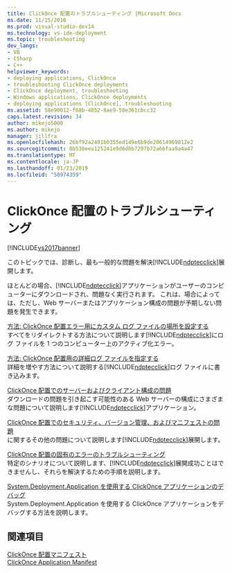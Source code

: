 ```yaml
---
title: ClickOnce 配置のトラブルシューティング |Microsoft Docs
ms.date: 11/15/2016
ms.prod: visual-studio-dev14
ms.technology: vs-ide-deployment
ms.topic: troubleshooting
dev_langs:
- VB
- CSharp
- C++
helpviewer_keywords:
- deploying applications, ClickOnce
- troubleshooting ClickOnce deployments
- ClickOnce deployment, troubleshooting
- Windows applications, ClickOnce deployments
- deploying applications [ClickOnce], troubleshooting
ms.assetid: 58e90012-f68b-4852-8ae9-58e361cbcc32
caps.latest.revision: 34
author: mikejo5000
ms.author: mikejo
manager: jillfra
ms.openlocfilehash: 26bf92a2401b0355ed149e6b9de20614969812e2
ms.sourcegitcommit: 8b538eea125241e9d6d8b7297b72a66faa9a4a47
ms.translationtype: MT
ms.contentlocale: ja-JP
ms.lasthandoff: 01/23/2019
ms.locfileid: "58974359"
---
```

# <a name="troubleshooting-clickonce-deployments"></a>ClickOnce 配置のトラブルシューティング
[!INCLUDE[vs2017banner](../includes/vs2017banner.md)]

このトピックでは、診断し、最も一般的な問題を解決[!INCLUDE[ndptecclick](../includes/ndptecclick-md.md)]展開します。  
  
 ほとんどの場合、[!INCLUDE[ndptecclick](../includes/ndptecclick-md.md)]アプリケーションがユーザーのコンピューターにダウンロードされ、問題なく実行されます。 これは、場合によっては、ただし、Web サーバーまたはアプリケーション構成の問題が予期しない問題を発生できます。  
  
 [方法: ClickOnce 配置エラー用にカスタム ログ ファイルの場所を設定する](../deployment/how-to-set-a-custom-log-file-location-for-clickonce-deployment-errors.md)  
 すべてをリダイレクトする方法について説明します[!INCLUDE[ndptecclick](../includes/ndptecclick-md.md)]にログ ファイルを 1 つのコンピューター上のアクティブ化エラー。  
  
 [方法: ClickOnce 配置用の詳細ログ ファイルを指定する](../deployment/how-to-specify-verbose-log-files-for-clickonce-deployments.md)  
 詳細を増やす方法について説明する[!INCLUDE[ndptecclick](../includes/ndptecclick-md.md)]ログ ファイルに書き込みます。  
  
 [ClickOnce 配置でのサーバーおよびクライアント構成の問題](../deployment/server-and-client-configuration-issues-in-clickonce-deployments.md)  
 ダウンロードの問題を引き起こす可能性のある Web サーバーの構成にさまざまな問題について説明します[!INCLUDE[ndptecclick](../includes/ndptecclick-md.md)]アプリケーション。  
  
 [ClickOnce 配置でのセキュリティ、バージョン管理、およびマニフェストの問題](../deployment/security-versioning-and-manifest-issues-in-clickonce-deployments.md)  
 に関するその他の問題について説明します[!INCLUDE[ndptecclick](../includes/ndptecclick-md.md)]展開します。  
  
 [ClickOnce 配置の固有のエラーのトラブルシューティング](../deployment/troubleshooting-specific-errors-in-clickonce-deployments.md)  
 特定のシナリオについて説明します、[!INCLUDE[ndptecclick](../includes/ndptecclick-md.md)]展開成功ことはできませんし、それらを解決するための手順を説明します。  
  
 [System.Deployment.Application を使用する ClickOnce アプリケーションのデバッグ](../deployment/debugging-clickonce-applications-that-use-system-deployment-application.md)  
 System.Deployment.Application を使用する ClickOnce アプリケーションをデバッグする方法を説明します。  
  
## <a name="see-also"></a>関連項目  
 [ClickOnce 配置マニフェスト](../deployment/clickonce-deployment-manifest.md)   
 [ClickOnce Application Manifest](../deployment/clickonce-application-manifest.md)
